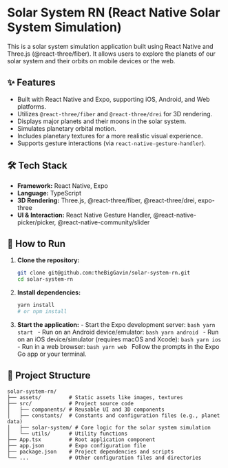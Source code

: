 # Solar System RN (React Native Solar System Simulation)

This is a solar system simulation application built using React Native and Three.js (@react-three/fiber). It allows users to explore the planets of our solar system and their orbits on mobile devices or the web.

## ✨ Features

- Built with React Native and Expo, supporting iOS, Android, and Web platforms.
- Utilizes `@react-three/fiber` and `@react-three/drei` for 3D rendering.
- Displays major planets and their moons in the solar system.
- Simulates planetary orbital motion.
- Includes planetary textures for a more realistic visual experience.
- Supports gesture interactions (via `react-native-gesture-handler`).

## 🛠️ Tech Stack

- **Framework:** React Native, Expo
- **Language:** TypeScript
- **3D Rendering:** Three.js, @react-three/fiber, @react-three/drei, expo-three
- **UI & Interaction:** React Native Gesture Handler, @react-native-picker/picker, @react-native-community/slider

## 🚀 How to Run

1.  **Clone the repository:**
    ```bash
    git clone git@github.com:theBigGavin/solar-system-rn.git
    cd solar-system-rn
    ```
2.  **Install dependencies:**
    ```bash
    yarn install
    # or npm install
    ```
3.  **Start the application:** - Start the Expo development server:
    `bash
      yarn start
      ` - Run on an Android device/emulator:
    `bash
      yarn android
      ` - Run on an iOS device/simulator (requires macOS and Xcode):
    `bash
      yarn ios
      ` - Run in a web browser:
    `bash
yarn web
`
    Follow the prompts in the Expo Go app or your terminal.

## 📁 Project Structure

```
solar-system-rn/
├── assets/         # Static assets like images, textures
├── src/            # Project source code
│   ├── components/ # Reusable UI and 3D components
│   ├── constants/  # Constants and configuration files (e.g., planet data)
│   ├── solar-system/ # Core logic for the solar system simulation
│   └── utils/      # Utility functions
├── App.tsx         # Root application component
├── app.json        # Expo configuration file
├── package.json    # Project dependencies and scripts
└── ...             # Other configuration files and directories
```

